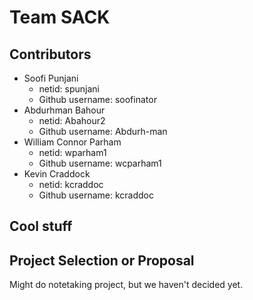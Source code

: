 # Team SACK

## Contributors 
* Soofi Punjani 
    * netid: spunjani 
    * Github username: soofinator
* Abdurhman Bahour 
    * netid: Abahour2 
    * Github username: Abdurh-man
* William Connor Parham
    * netid: wparham1
    * Github username: wcparham1
* Kevin Craddock
    * netid: kcraddoc
    * Github username: kcraddoc

## Cool stuff

## Project Selection or Proposal
Might do notetaking project, but we haven't decided yet.

